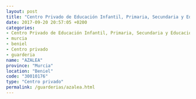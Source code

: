 ```yaml
---
layout: post
title: "Centro Privado de Educación Infantil, Primaria, Secundaria y Educación Especial AZALEA"
date: 2017-09-20 20:57:05 +0200
categories:
- Centro Privado de Educación Infantil, Primaria, Secundaria y Educación Especial
- murcia
- beniel
- Centro privado
- guarderia
name: "AZALEA"
province: "Murcia"
location: "Beniel"
code: "30010176"
type: "Centro privado"
permalink: /guarderias/azalea.html
---
```

